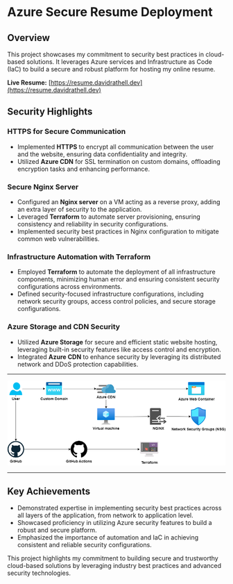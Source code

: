 # Azure Secure Resume Deployment

## Overview

This project showcases my commitment to security best practices in cloud-based solutions. It leverages Azure services and Infrastructure as Code (IaC) to build a secure and robust platform for hosting my online resume.

**Live Resume:** [https://resume.davidrathell.dev](https://resume.davidrathell.dev)

## Security Highlights

### HTTPS for Secure Communication

- Implemented **HTTPS** to encrypt all communication between the user and the website, ensuring data confidentiality and integrity.
- Utilized **Azure CDN** for SSL termination on custom domains, offloading encryption tasks and enhancing performance.

### Secure Nginx Server

- Configured an **Nginx server** on a VM acting as a reverse proxy, adding an extra layer of security to the application.
- Leveraged **Terraform** to automate server provisioning, ensuring consistency and reliability in security configurations.
- Implemented security best practices in Nginx configuration to mitigate common web vulnerabilities.

### Infrastructure Automation with Terraform

- Employed **Terraform** to automate the deployment of all infrastructure components, minimizing human error and ensuring consistent security configurations across environments.
- Defined security-focused infrastructure configurations, including network security groups, access control policies, and secure storage configurations.

### Azure Storage and CDN Security

- Utilized **Azure Storage** for secure and efficient static website hosting, leveraging built-in security features like access control and encryption.
- Integrated **Azure CDN** to enhance security by leveraging its distributed network and DDoS protection capabilities.

---

<div align="center">
  <img src="https://raw.githubusercontent.com/ghostnetic/azure-resume/main/azure-resume.drawio.png" alt="Azure Resume Architecture Diagram">
</div>

---

## Key Achievements

- Demonstrated expertise in implementing security best practices across all layers of the application, from network to application level.
- Showcased proficiency in utilizing Azure security features to build a robust and secure platform.
- Emphasized the importance of automation and IaC in achieving consistent and reliable security configurations.

This project highlights my commitment to building secure and trustworthy cloud-based solutions by leveraging industry best practices and advanced security technologies.
